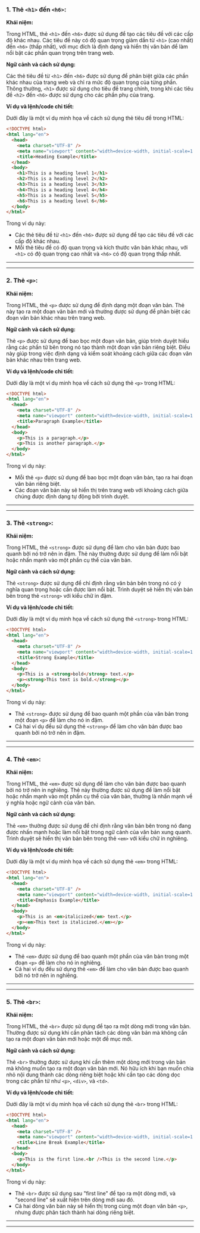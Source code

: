 ### 1. Thẻ `<h1>` đến `<h6>`:

**Khái niệm:**

Trong HTML, thẻ `<h1>` đến `<h6>` được sử dụng để tạo các tiêu đề với các cấp độ khác nhau. Các tiêu đề này có độ quan trọng giảm dần từ `<h1>` (cao nhất) đến `<h6>` (thấp nhất), với mục đích là định dạng và hiển thị văn bản để làm nổi bật các phần quan trọng trên trang web.

**Ngữ cảnh và cách sử dụng:**

Các thẻ tiêu đề từ `<h1>` đến `<h6>` được sử dụng để phân biệt giữa các phần khác nhau của trang web và chỉ ra mức độ quan trọng của từng phần. Thông thường, `<h1>` được sử dụng cho tiêu đề trang chính, trong khi các tiêu đề `<h2>` đến `<h6>` được sử dụng cho các phần phụ của trang.

**Ví dụ và lệnh/code chi tiết:**

Dưới đây là một ví dụ minh họa về cách sử dụng thẻ tiêu đề trong HTML:

```html
<!DOCTYPE html>
<html lang="en">
  <head>
    <meta charset="UTF-8" />
    <meta name="viewport" content="width=device-width, initial-scale=1.0" />
    <title>Heading Example</title>
  </head>
  <body>
    <h1>This is a heading level 1</h1>
    <h2>This is a heading level 2</h2>
    <h3>This is a heading level 3</h3>
    <h4>This is a heading level 4</h4>
    <h5>This is a heading level 5</h5>
    <h6>This is a heading level 6</h6>
  </body>
</html>
```

Trong ví dụ này:

- Các thẻ tiêu đề từ `<h1>` đến `<h6>` được sử dụng để tạo các tiêu đề với các cấp độ khác nhau.
- Mỗi thẻ tiêu đề có độ quan trọng và kích thước văn bản khác nhau, với `<h1>` có độ quan trọng cao nhất và `<h6>` có độ quan trọng thấp nhất.

---

---

### 2. Thẻ `<p>`:

**Khái niệm:**

Trong HTML, thẻ `<p>` được sử dụng để định dạng một đoạn văn bản. Thẻ này tạo ra một đoạn văn bản mới và thường được sử dụng để phân biệt các đoạn văn bản khác nhau trên trang web.

**Ngữ cảnh và cách sử dụng:**

Thẻ `<p>` được sử dụng để bao bọc một đoạn văn bản, giúp trình duyệt hiểu rằng các phần tử bên trong nó tạo thành một đoạn văn bản riêng biệt. Điều này giúp trong việc định dạng và kiểm soát khoảng cách giữa các đoạn văn bản khác nhau trên trang web.

**Ví dụ và lệnh/code chi tiết:**

Dưới đây là một ví dụ minh họa về cách sử dụng thẻ `<p>` trong HTML:

```html
<!DOCTYPE html>
<html lang="en">
  <head>
    <meta charset="UTF-8" />
    <meta name="viewport" content="width=device-width, initial-scale=1.0" />
    <title>Paragraph Example</title>
  </head>
  <body>
    <p>This is a paragraph.</p>
    <p>This is another paragraph.</p>
  </body>
</html>
```

Trong ví dụ này:

- Mỗi thẻ `<p>` được sử dụng để bao bọc một đoạn văn bản, tạo ra hai đoạn văn bản riêng biệt.
- Các đoạn văn bản này sẽ hiển thị trên trang web với khoảng cách giữa chúng được định dạng tự động bởi trình duyệt.

---

---

### 3. Thẻ `<strong>`:

**Khái niệm:**

Trong HTML, thẻ `<strong>` được sử dụng để làm cho văn bản được bao quanh bởi nó trở nên in đậm. Thẻ này thường được sử dụng để làm nổi bật hoặc nhấn mạnh vào một phần cụ thể của văn bản.

**Ngữ cảnh và cách sử dụng:**

Thẻ `<strong>` được sử dụng để chỉ định rằng văn bản bên trong nó có ý nghĩa quan trọng hoặc cần được làm nổi bật. Trình duyệt sẽ hiển thị văn bản bên trong thẻ `<strong>` với kiểu chữ in đậm.

**Ví dụ và lệnh/code chi tiết:**

Dưới đây là một ví dụ minh họa về cách sử dụng thẻ `<strong>` trong HTML:

```html
<!DOCTYPE html>
<html lang="en">
  <head>
    <meta charset="UTF-8" />
    <meta name="viewport" content="width=device-width, initial-scale=1.0" />
    <title>Strong Example</title>
  </head>
  <body>
    <p>This is a <strong>bold</strong> text.</p>
    <p><strong>This text is bold.</strong></p>
  </body>
</html>
```

Trong ví dụ này:

- Thẻ `<strong>` được sử dụng để bao quanh một phần của văn bản trong một đoạn `<p>` để làm cho nó in đậm.
- Cả hai ví dụ đều sử dụng thẻ `<strong>` để làm cho văn bản được bao quanh bởi nó trở nên in đậm.

---

---

### 4. Thẻ `<em>`:

**Khái niệm:**

Trong HTML, thẻ `<em>` được sử dụng để làm cho văn bản được bao quanh bởi nó trở nên in nghiêng. Thẻ này thường được sử dụng để làm nổi bật hoặc nhấn mạnh vào một phần cụ thể của văn bản, thường là nhấn mạnh về ý nghĩa hoặc ngữ cảnh của văn bản.

**Ngữ cảnh và cách sử dụng:**

Thẻ `<em>` thường được sử dụng để chỉ định rằng văn bản bên trong nó đang được nhấn mạnh hoặc làm nổi bật trong ngữ cảnh của văn bản xung quanh. Trình duyệt sẽ hiển thị văn bản bên trong thẻ `<em>` với kiểu chữ in nghiêng.

**Ví dụ và lệnh/code chi tiết:**

Dưới đây là một ví dụ minh họa về cách sử dụng thẻ `<em>` trong HTML:

```html
<!DOCTYPE html>
<html lang="en">
  <head>
    <meta charset="UTF-8" />
    <meta name="viewport" content="width=device-width, initial-scale=1.0" />
    <title>Emphasis Example</title>
  </head>
  <body>
    <p>This is an <em>italicized</em> text.</p>
    <p><em>This text is italicized.</em></p>
  </body>
</html>
```

Trong ví dụ này:

- Thẻ `<em>` được sử dụng để bao quanh một phần của văn bản trong một đoạn `<p>` để làm cho nó in nghiêng.
- Cả hai ví dụ đều sử dụng thẻ `<em>` để làm cho văn bản được bao quanh bởi nó trở nên in nghiêng.

---

---

### 5. Thẻ `<br>`:

**Khái niệm:**

Trong HTML, thẻ `<br>` được sử dụng để tạo ra một dòng mới trong văn bản. Thường được sử dụng khi cần phân tách các dòng văn bản mà không cần tạo ra một đoạn văn bản mới hoặc một đề mục mới.

**Ngữ cảnh và cách sử dụng:**

Thẻ `<br>` thường được sử dụng khi cần thêm một dòng mới trong văn bản mà không muốn tạo ra một đoạn văn bản mới. Nó hữu ích khi bạn muốn chia nhỏ nội dung thành các dòng riêng biệt hoặc khi cần tạo các dòng dọc trong các phần tử như `<p>`, `<div>`, và `<td>`.

**Ví dụ và lệnh/code chi tiết:**

Dưới đây là một ví dụ minh họa về cách sử dụng thẻ `<br>` trong HTML:

```html
<!DOCTYPE html>
<html lang="en">
  <head>
    <meta charset="UTF-8" />
    <meta name="viewport" content="width=device-width, initial-scale=1.0" />
    <title>Line Break Example</title>
  </head>
  <body>
    <p>This is the first line.<br />This is the second line.</p>
  </body>
</html>
```

Trong ví dụ này:

- Thẻ `<br>` được sử dụng sau "first line" để tạo ra một dòng mới, và "second line" sẽ xuất hiện trên dòng mới sau đó.
- Cả hai dòng văn bản này sẽ hiển thị trong cùng một đoạn văn bản `<p>`, nhưng được phân tách thành hai dòng riêng biệt.

---

---
